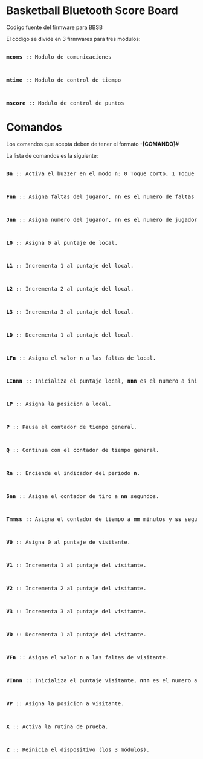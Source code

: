 # Basketball Bluetooth Score Board
Codigo fuente del firmware para BBSB

El codigo se divide en 3 firmwares para tres modulos:</br></br>
<pre><b>mcoms</b> :: Modulo de comunicaciones</pre></br>
<pre><b>mtime</b> :: Modulo de control de tiempo</pre></br>
<pre><b>mscore</b> :: Modulo de control de puntos</pre>

# Comandos
Los comandos que acepta deben de tener el formato <b>-[COMANDO]#</b>

La lista de comandos es la siguiente:</br></br>
<pre><b>Bn</b> :: Activa el buzzer en el modo <b>n</b>: 0 Toque corto, 1 Toque largo.</pre></br>
<pre><b>Fnn</b> :: Asigna faltas del juganor, <b>nn</b> es el numero de faltas a 2 digitos.</pre></br>
<pre><b>Jnn</b> :: Asigna numero del juganor, <b>nn</b> es el numero de jugador a 2 digitos.</pre></br>
<pre><b>L0</b> :: Asigna 0 al puntaje de local.</pre></br>
<pre><b>L1</b> :: Incrementa 1 al puntaje del local.</pre></br>
<pre><b>L2</b> :: Incrementa 2 al puntaje del local.</pre></br>
<pre><b>L3</b> :: Incrementa 3 al puntaje del local.</pre></br>
<pre><b>LD</b> :: Decrementa 1 al puntaje del local.</pre></br>
<pre><b>LFn</b> :: Asigna el valor <b>n</b> a las faltas de local.</pre></br>
<pre><b>LInnn</b> :: Inicializa el puntaje local, <b>nnn</b> es el numero a inicializar a 3 digitos.</pre></br>
<pre><b>LP</b> :: Asigna la posicion a local.</pre></br>
<pre><b>P</b> :: Pausa el contador de tiempo general.</pre></br>
<pre><b>Q</b> :: Continua con el contador de tiempo general.</pre></br>
<pre><b>Rn</b> :: Enciende el indicador del periodo <b>n</b>.</pre></br>
<pre><b>Snn</b> :: Asigna el contador de tiro a <b>nn</b> segundos.</pre></br>
<pre><b>Tmmss</b> :: Asigna el contador de tiempo a <b>mm</b> minutos y <b>ss</b> segundos.</pre></br>
<pre><b>V0</b> :: Asigna 0 al puntaje de visitante.</pre></br>
<pre><b>V1</b> :: Incrementa 1 al puntaje del visitante.</pre></br>
<pre><b>V2</b> :: Incrementa 2 al puntaje del visitante.</pre></br>
<pre><b>V3</b> :: Incrementa 3 al puntaje del visitante.</pre></br>
<pre><b>VD</b> :: Decrementa 1 al puntaje del visitante.</pre></br>
<pre><b>VFn</b> :: Asigna el valor <b>n</b> a las faltas de visitante.</pre></br>
<pre><b>VInnn</b> :: Inicializa el puntaje visitante, <b>nnn</b> es el numero a inicializar a 3 digitos.</pre></br>
<pre><b>VP</b> :: Asigna la posicion a visitante.</pre></br>
<pre><b>X</b> :: Activa la rutina de prueba.</pre></br>
<pre><b>Z</b> :: Reinicia el dispositivo (los 3 módulos).</pre></br>
